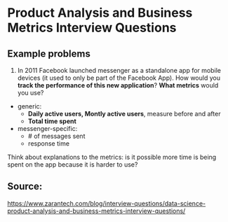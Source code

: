 # Product Analysis and Business Metrics Interview Questions

## Example problems

1. In 2011 Facebook launched messenger as a standalone app for mobile devices (it used to only be part of the Facebook App). How would you **track the performance of this new application**? **What metrics** would you use?
- generic:
    - **Daily active users, Montly active users**, measure before and after
    - **Total time spent**
- messenger-specific:
    - \# of messages sent
    - response time

Think about explanations to the metrics: is it possible more time is being spent on the app because it is harder to use?

## Source: 
https://www.zarantech.com/blog/interview-questions/data-science-product-analysis-and-business-metrics-interview-questions/